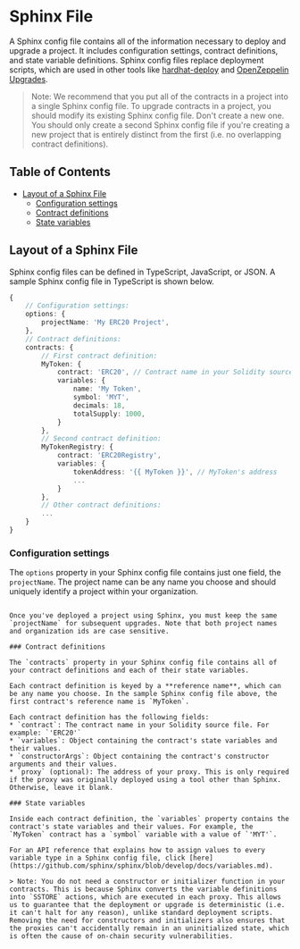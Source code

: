 # Sphinx File

A Sphinx config file contains all of the information necessary to deploy and upgrade a project. It includes configuration settings, contract definitions, and state variable definitions. Sphinx config files replace deployment scripts, which are used in other tools like [hardhat-deploy](https://github.com/wighawag/hardhat-deploy) and [OpenZeppelin Upgrades](https://docs.openzeppelin.com/upgrades-plugins/1.x/#hardhat-usage).

> Note: We recommend that you put all of the contracts in a project into a single Sphinx config file. To upgrade contracts in a project, you should modify its existing Sphinx config file. Don't create a new one. You should only create a second Sphinx config file if you're creating a new project that is entirely distinct from the first (i.e. no overlapping contract definitions).

## Table of Contents

- [Layout of a Sphinx File](#layout-of-a-sphinx-file)
  - [Configuration settings](#configuration-settings)
  - [Contract definitions](#contract-definitions)
  - [State variables](#state-variables)

## Layout of a Sphinx File

Sphinx config files can be defined in TypeScript, JavaScript, or JSON. A sample Sphinx config file in TypeScript is shown below.

```ts
{
    // Configuration settings:
    options: {
        projectName: 'My ERC20 Project',
    },
    // Contract definitions:
    contracts: {
        // First contract definition:
        MyToken: {
            contract: 'ERC20', // Contract name in your Solidity source file
            variables: {
                name: 'My Token',
                symbol: 'MYT',
                decimals: 18,
                totalSupply: 1000,
            }
        },
        // Second contract definition:
        MyTokenRegistry: {
            contract: 'ERC20Registry',
            variables: {
                tokenAddress: '{{ MyToken }}', // MyToken's address
                ...
            }
        },
        // Other contract definitions:
        ...
    }
}
```

### Configuration settings

The `options` property in your Sphinx config file contains just one field, the `projectName`. The project
name can be any name you choose and should uniquely identify a project within your organization.
```

Once you've deployed a project using Sphinx, you must keep the same `projectName` for subsequent upgrades. Note that both project names and organization ids are case sensitive.

### Contract definitions

The `contracts` property in your Sphinx config file contains all of your contract definitions and each of their state variables.

Each contract definition is keyed by a **reference name**, which can be any name you choose. In the sample Sphinx config file above, the first contract's reference name is `MyToken`.

Each contract definition has the following fields:
* `contract`: The contract name in your Solidity source file. For example: `'ERC20'`
* `variables`: Object containing the contract's state variables and their values.
* `constructorArgs`: Object containing the contract's constructor arguments and their values.
* `proxy` (optional): The address of your proxy. This is only required if the proxy was originally deployed using a tool other than Sphinx. Otherwise, leave it blank.

### State variables

Inside each contract definition, the `variables` property contains the contract's state variables and their values. For example, the `MyToken` contract has a `symbol` variable with a value of `'MYT'`.

For an API reference that explains how to assign values to every variable type in a Sphinx config file, click [here](https://github.com/sphinx/sphinx/blob/develop/docs/variables.md).

> Note: You do not need a constructor or initializer function in your contracts. This is because Sphinx converts the variable definitions into `SSTORE` actions, which are executed in each proxy. This allows us to guarantee that the deployment or upgrade is deterministic (i.e. it can't halt for any reason), unlike standard deployment scripts. Removing the need for constructors and initializers also ensures that the proxies can't accidentally remain in an uninitialized state, which is often the cause of on-chain security vulnerabilities.
